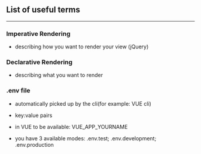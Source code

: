 
## List of useful terms

---

### Imperative Rendering

* describing how you want to render your view (jQuery)

### Declarative Rendering

* describing what you want to render


### .env file

* automatically picked up by the cli(for example: VUE cli)

* key:value pairs

* in VUE to be available: VUE_APP_YOURNAME

* you have 3 available modes: .env.test; .env.development; .env.production
